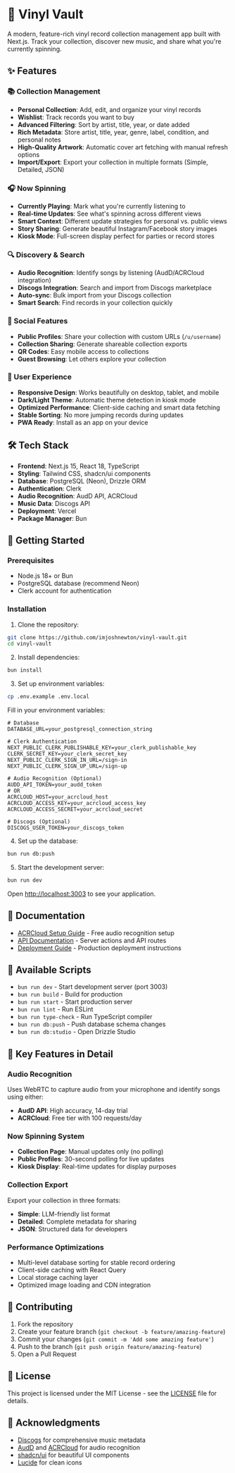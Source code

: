 # 🎵 Vinyl Vault

A modern, feature-rich vinyl record collection management app built with Next.js. Track your collection, discover new music, and share what you're currently spinning.

## ✨ Features

### 📚 Collection Management
- **Personal Collection**: Add, edit, and organize your vinyl records
- **Wishlist**: Track records you want to buy
- **Advanced Filtering**: Sort by artist, title, year, or date added
- **Rich Metadata**: Store artist, title, year, genre, label, condition, and personal notes
- **High-Quality Artwork**: Automatic cover art fetching with manual refresh options
- **Import/Export**: Export your collection in multiple formats (Simple, Detailed, JSON)

### 🎧 Now Spinning
- **Currently Playing**: Mark what you're currently listening to
- **Real-time Updates**: See what's spinning across different views
- **Smart Context**: Different update strategies for personal vs. public views
- **Story Sharing**: Generate beautiful Instagram/Facebook story images
- **Kiosk Mode**: Full-screen display perfect for parties or record stores

### 🔍 Discovery & Search
- **Audio Recognition**: Identify songs by listening (AudD/ACRCloud integration)
- **Discogs Integration**: Search and import from Discogs marketplace
- **Auto-sync**: Bulk import from your Discogs collection
- **Smart Search**: Find records in your collection quickly

### 👥 Social Features
- **Public Profiles**: Share your collection with custom URLs (`/u/username`)
- **Collection Sharing**: Generate shareable collection exports
- **QR Codes**: Easy mobile access to collections
- **Guest Browsing**: Let others explore your collection

### 🎨 User Experience
- **Responsive Design**: Works beautifully on desktop, tablet, and mobile
- **Dark/Light Theme**: Automatic theme detection in kiosk mode
- **Optimized Performance**: Client-side caching and smart data fetching
- **Stable Sorting**: No more jumping records during updates
- **PWA Ready**: Install as an app on your device

## 🛠 Tech Stack

- **Frontend**: Next.js 15, React 18, TypeScript
- **Styling**: Tailwind CSS, shadcn/ui components
- **Database**: PostgreSQL (Neon), Drizzle ORM
- **Authentication**: Clerk
- **Audio Recognition**: AudD API, ACRCloud
- **Music Data**: Discogs API
- **Deployment**: Vercel
- **Package Manager**: Bun

## 🚀 Getting Started

### Prerequisites
- Node.js 18+ or Bun
- PostgreSQL database (recommend Neon)
- Clerk account for authentication

### Installation

1. Clone the repository:
```bash
git clone https://github.com/imjoshnewton/vinyl-vault.git
cd vinyl-vault
```

2. Install dependencies:
```bash
bun install
```

3. Set up environment variables:
```bash
cp .env.example .env.local
```

Fill in your environment variables:
```env
# Database
DATABASE_URL=your_postgresql_connection_string

# Clerk Authentication
NEXT_PUBLIC_CLERK_PUBLISHABLE_KEY=your_clerk_publishable_key
CLERK_SECRET_KEY=your_clerk_secret_key
NEXT_PUBLIC_CLERK_SIGN_IN_URL=/sign-in
NEXT_PUBLIC_CLERK_SIGN_UP_URL=/sign-up

# Audio Recognition (Optional)
AUDD_API_TOKEN=your_audd_token
# OR
ACRCLOUD_HOST=your_acrcloud_host
ACRCLOUD_ACCESS_KEY=your_acrcloud_access_key  
ACRCLOUD_ACCESS_SECRET=your_acrcloud_secret

# Discogs (Optional)
DISCOGS_USER_TOKEN=your_discogs_token
```

4. Set up the database:
```bash
bun run db:push
```

5. Start the development server:
```bash
bun run dev
```

Open [http://localhost:3003](http://localhost:3003) to see your application.

## 📖 Documentation

- [ACRCloud Setup Guide](./docs/ACRCLOUD_SETUP.md) - Free audio recognition setup
- [API Documentation](./docs/API.md) - Server actions and API routes
- [Deployment Guide](./docs/DEPLOYMENT.md) - Production deployment instructions

## 🔧 Available Scripts

- `bun run dev` - Start development server (port 3003)
- `bun run build` - Build for production
- `bun run start` - Start production server
- `bun run lint` - Run ESLint
- `bun run type-check` - Run TypeScript compiler
- `bun run db:push` - Push database schema changes
- `bun run db:studio` - Open Drizzle Studio

## 🎯 Key Features in Detail

### Audio Recognition
Uses WebRTC to capture audio from your microphone and identify songs using either:
- **AudD API**: High accuracy, 14-day trial
- **ACRCloud**: Free tier with 100 requests/day

### Now Spinning System
- **Collection Page**: Manual updates only (no polling)
- **Public Profiles**: 30-second polling for live updates
- **Kiosk Display**: Real-time updates for display purposes

### Collection Export
Export your collection in three formats:
- **Simple**: LLM-friendly list format
- **Detailed**: Complete metadata for sharing
- **JSON**: Structured data for developers

### Performance Optimizations
- Multi-level database sorting for stable record ordering
- Client-side caching with React Query
- Local storage caching layer
- Optimized image loading and CDN integration

## 🤝 Contributing

1. Fork the repository
2. Create your feature branch (`git checkout -b feature/amazing-feature`)
3. Commit your changes (`git commit -m 'Add some amazing feature'`)
4. Push to the branch (`git push origin feature/amazing-feature`)
5. Open a Pull Request

## 📄 License

This project is licensed under the MIT License - see the [LICENSE](LICENSE) file for details.

## 🙏 Acknowledgments

- [Discogs](https://www.discogs.com) for comprehensive music metadata
- [AudD](https://audd.io) and [ACRCloud](https://www.acrcloud.com) for audio recognition
- [shadcn/ui](https://ui.shadcn.com) for beautiful UI components
- [Lucide](https://lucide.dev) for clean icons
